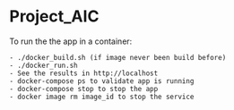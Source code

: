 # Project_AIC

To run the the app in a container:
```
- ./docker_build.sh (if image never been build before)
- ./docker_run.sh
- See the results in http://localhost
- docker-compose ps to validate app is running
- docker-compose stop to stop the app
- docker image rm image_id to stop the service